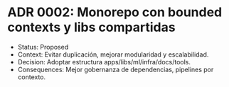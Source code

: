 # ADR 0002: Monorepo con bounded contexts y libs compartidas

- Status: Proposed
- Context: Evitar duplicación, mejorar modularidad y escalabilidad.
- Decision: Adoptar estructura apps/libs/ml/infra/docs/tools.
- Consequences: Mejor gobernanza de dependencias, pipelines por contexto.
